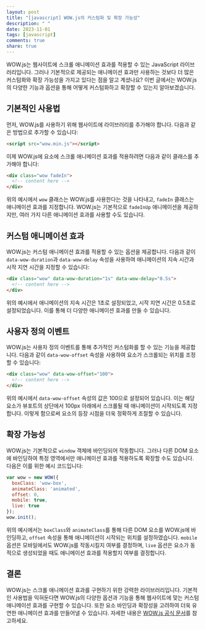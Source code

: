 ```yaml
---
layout: post
title: "[javascript] WOW.js의 커스텀화 및 확장 가능성"
description: " "
date: 2023-11-01
tags: [javascript]
comments: true
share: true
---
```


WOW.js는 웹사이트에 스크롤 애니메이션 효과를 적용할 수 있는 JavaScript 라이브러리입니다. 그러나 기본적으로 제공되는 애니메이션 효과만 사용하는 것보다 더 많은 커스텀화와 확장 가능성을 가지고 있다는 점을 알고 계셨나요? 이번 글에서는 WOW.js의 다양한 기능과 옵션을 통해 어떻게 커스텀화하고 확장할 수 있는지 알아보겠습니다.

## 기본적인 사용법

먼저, WOW.js를 사용하기 위해 웹사이트에 라이브러리를 추가해야 합니다. 다음과 같은 방법으로 추가할 수 있습니다:

```html
<script src="wow.min.js"></script>
```

이제 WOW.js에 요소에 스크롤 애니메이션 효과를 적용하려면 다음과 같이 클래스를 추가해야 합니다:

```html
<div class="wow fadeIn">
  <!-- content here -->
</div>
```

위의 예시에서 `wow` 클래스는 WOW.js를 사용한다는 것을 나타내고, `fadeIn` 클래스는 애니메이션 효과를 지정합니다. WOW.js는 기본적으로 `fadeInUp` 애니메이션을 제공하지만, 여러 가지 다른 애니메이션 효과를 사용할 수도 있습니다.

## 커스텀 애니메이션 효과

WOW.js는 커스텀 애니메이션 효과를 적용할 수 있는 옵션을 제공합니다. 다음과 같이 `data-wow-duration`과 `data-wow-delay` 속성을 사용하여 애니메이션의 지속 시간과 시작 지연 시간을 지정할 수 있습니다:

```html
<div class="wow" data-wow-duration="1s" data-wow-delay="0.5s">
  <!-- content here -->
</div>
```

위의 예시에서 애니메이션의 지속 시간은 1초로 설정되었고, 시작 지연 시간은 0.5초로 설정되었습니다. 이를 통해 더 다양한 애니메이션 효과를 만들 수 있습니다.

## 사용자 정의 이벤트

WOW.js는 사용자 정의 이벤트를 통해 추가적인 커스텀화를 할 수 있는 기능을 제공합니다. 다음과 같이 `data-wow-offset` 속성을 사용하여 요소가 스크롤되는 위치를 조정할 수 있습니다:

```html
<div class="wow" data-wow-offset="100">
  <!-- content here -->
</div>
```

위의 예시에서 `data-wow-offset` 속성의 값은 100으로 설정되어 있습니다. 이는 해당 요소가 뷰포트의 상단에서 100px 아래에서 스크롤될 때 애니메이션이 시작되도록 지정합니다. 이렇게 함으로써 요소의 등장 시점을 더욱 정확하게 조절할 수 있습니다.

## 확장 가능성

WOW.js는 기본적으로 `window` 객체에 바인딩되어 작동합니다. 그러나 다른 DOM 요소에 바인딩하여 특정 영역에서만 애니메이션 효과를 적용하도록 확장할 수도 있습니다. 다음은 이를 위한 예시 코드입니다:

```javascript
var wow = new WOW({
  boxClass: 'wow-box',
  animateClass: 'animated',
  offset: 0,
  mobile: true,
  live: true
});
wow.init();
```

위의 예시에서는 `boxClass`와 `animateClass`를 통해 다른 DOM 요소를 WOW.js에 바인딩하고, `offset` 속성을 통해 애니메이션이 시작되는 위치를 설정하였습니다. `mobile` 옵션은 모바일에서도 WOW.js를 작동시킬지 여부를 결정하며, `live` 옵션은 요소가 동적으로 생성되었을 때도 애니메이션 효과를 적용할지 여부를 결정합니다.

## 결론

WOW.js는 스크롤 애니메이션 효과를 구현하기 위한 강력한 라이브러리입니다. 기본적인 사용법을 익혀둔다면 WOW.js의 다양한 옵션과 기능을 통해 웹사이트에 맞는 커스텀 애니메이션 효과를 구현할 수 있습니다. 또한 요소 바인딩과 확장성을 고려하여 더욱 유연한 애니메이션 효과를 만들어낼 수 있습니다. 자세한 내용은 [WOW.js 공식 문서](https://wowjs.uk/)를 참고하세요.
